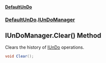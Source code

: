 #### [DefaultUnDo](DefaultUnDo.md 'DefaultUnDo')
### [DefaultUnDo](DefaultUnDo.md#DefaultUnDo 'DefaultUnDo').[IUnDoManager](IUnDoManager.md 'DefaultUnDo.IUnDoManager')
## IUnDoManager.Clear() Method
Clears the history of [IUnDo](IUnDo.md 'DefaultUnDo.IUnDo') operations.  
```csharp
void Clear();
```
